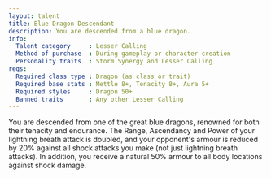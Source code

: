 ```yaml
---
layout: talent
title: Blue Dragon Descendant
description: You are descended from a blue dragon.
info:
  Talent category     : Lesser Calling
  Method of purchase  : During gameplay or character creation
  Personality traits  : Storm Synergy and Lesser Calling
reqs:
  Required class type : Dragon (as class or trait)
  Required base stats : Mettle 8+, Tenacity 8+, Aura 5+
  Required styles     : Dragon 50+
  Banned traits       : Any other Lesser Calling
---
```


You are descended from one of the great blue dragons, renowned for both their
tenacity and endurance.  The Range, Ascendancy and Power of your lightning
breath attack is doubled, and your opponent's armour is reduced by 20% against
all shock attacks you make (not just lightning breath attacks).  In addition,
you receive a natural 50% armour to all body locations against shock damage.
